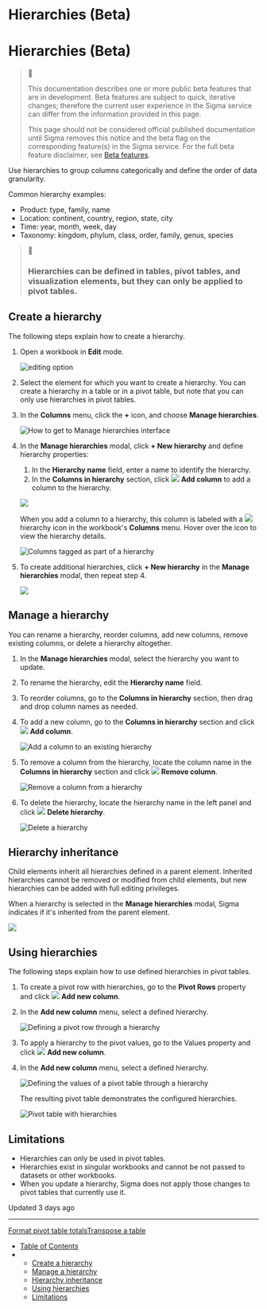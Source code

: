 # Hierarchies (Beta)

# Hierarchies (Beta)

> 🚩
>
> This documentation describes one or more public beta features that are in development. Beta features are subject to quick, iterative changes; therefore the current user experience in the Sigma service can differ from the information provided in this page.
>
> This page should not be considered official published documentation until Sigma removes this notice and the beta flag on the corresponding feature(s) in the Sigma service. For the full beta feature disclaimer, see [Beta features](/docs/sigma-product-releases#beta-features).

Use hierarchies to group columns categorically and define the order of data granularity.

Common hierarchy examples:

* Product: type, family, name
* Location: continent, country, region, state, city
* Time: year, month, week, day
* Taxonomy: kingdom, phylum, class, order, family, genus, species

> 📘
>
> ### Hierarchies can be defined in tables, pivot tables, and visualization elements, but they can only be applied to pivot tables.

## Create a hierarchy

The following steps explain how to create a hierarchy.

1. Open a workbook in **Edit** mode.

   ![editing option](https://files.readme.io/4eb734d-1.png)
2. Select the element for which you want to create a hierarchy. You can create a hierarchy in a table or in a pivot table, but note that you can only use hierarchies in pivot tables.
3. In the **Columns** menu, click the **+** icon, and choose **Manage hierarchies**.

   ![How to get to Manage hierarchies interface](https://files.readme.io/5b313e0-2.png)
4. In the **Manage hierarchies** modal, click **+ New hierarchy** and define hierarchy properties:

   1. In the **Hierarchy name** field, enter a name to identify the hierarchy.
   2. In the **Columns in hierarchy** section, click ![](https://sigma-docs-screenshots.s3.us-west-2.amazonaws.com/Icons/button-add.svg) **Add column** to add a column to the hierarchy.

   ![](https://files.readme.io/80bc313-4.png)

   When you add a column to a hierarchy, this column is labeled with a ![](https://sigma-docs-screenshots.s3.us-west-2.amazonaws.com/img/icon-hierarchy.svg) hierarchy icon in the workbook's **Columns** menu. Hover over the icon to view the hierarchy details.

   ![Columns tagged as part of a hierarchy](https://files.readme.io/ddee60f-5.png)
5. To create additional hierarchies, click **+ New hierarchy** in the **Manage hierarchies** modal, then repeat step 4.

   ![](https://files.readme.io/2fb3281-6.png)

## Manage a hierarchy

You can rename a hierarchy, reorder columns, add new columns, remove existing columns, or delete a hierarchy altogether.

1. In the **Manage hierarchies** modal, select the hierarchy you want to update.
2. To rename the hierarchy, edit the **Hierarchy name** field.
3. To reorder columns, go to the **Columns in hierarchy** section, then drag and drop column names as needed.
4. To add a new column, go to the **Columns in hierarchy** section and click ![](https://sigma-docs-screenshots.s3.us-west-2.amazonaws.com/Icons/button-add.svg) **Add column**.

   ![Add a column to an existing hierarchy](https://files.readme.io/e0b38f8-7.png)
5. To remove a column from the hierarchy, locate the column name in the **Columns in hierarchy** section and click ![](https://sigma-docs-screenshots.s3.us-west-2.amazonaws.com/Icons/square_close.svg) **Remove column**.

   ![Remove a column from a hierarchy](https://files.readme.io/8f144c9-8.png)
6. To delete the hierarchy, locate the hierarchy name in the left panel and click ![](https://sigma-docs-screenshots.s3.us-west-2.amazonaws.com/Icons/square_close.svg) **Delete hierarchy**.

   ![Delete a hierarchy](https://files.readme.io/90fdbbd-9.png)

## Hierarchy inheritance

Child elements inherit all hierarchies defined in a parent element. Inherited hierarchies cannot be removed or modified from child elements, but new hierarchies can be added with full editing privileges.

When a hierarchy is selected in the **Manage hierarchies** modal, Sigma indicates if it's inherited from the parent element.

![](https://files.readme.io/746220c-10.png)

## Using hierarchies

The following steps explain how to use defined hierarchies in pivot tables.

1. To create a pivot row with hierarchies, go to the **Pivot Rows** property and click ![](https://sigma-docs-screenshots.s3.us-west-2.amazonaws.com/Icons/button-add.svg) **Add new column**.
2. In the **Add new column** menu, select a defined hierarchy.

   ![Defining a pivot row through a hierarchy](https://files.readme.io/ac7bab6-12.png)
3. To apply a hierarchy to the pivot values, go to the Values property and click ![](https://sigma-docs-screenshots.s3.us-west-2.amazonaws.com/Icons/button-add.svg) **Add new column**.
4. In the **Add new column** menu, select a defined hierarchy.

   ![Defining the values of a pivot table through a hierarchy](https://files.readme.io/d6a3910-13.png)

   The resulting pivot table demonstrates the configured hierarchies.

   ![Pivot table with hierarchies](https://files.readme.io/7bc59d0-14.png)

## Limitations

* Hierarchies can only be used in pivot tables.
* Hierarchies exist in singular workbooks and cannot be not passed to datasets or other workbooks.
* When you update a hierarchy, Sigma does not apply those changes to pivot tables that currently use it.

Updated 3 days ago

---

[Format pivot table totals](/docs/format-pivot-table-totals)[Transpose a table](/docs/transpose-a-table)

* [Table of Contents](#)
* + [Create a hierarchy](#create-a-hierarchy)
  + [Manage a hierarchy](#manage-a-hierarchy)
  + [Hierarchy inheritance](#hierarchy-inheritance)
  + [Using hierarchies](#using-hierarchies)
  + [Limitations](#limitations)